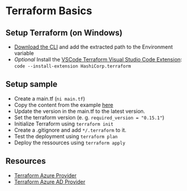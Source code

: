 # Terraform Basics

## Setup Terraform (on Windows)

- [Download the CLI](https://www.terraform.io/downloads.html) and add the extracted path to the Environment variable
- _Optional_ Install the [VSCode Terraform Visual Studio Code Extension](https://marketplace.visualstudio.com/items?itemName=HashiCorp.terraform): `code --install-extension HashiCorp.terraform`

## Setup sample

- Create a main.tf (`ni main.tf`)
- Copy the content from the example [here](https://registry.terraform.io/providers/hashicorp/azurerm/latest/docs)
- Update the version in the main.tf to the latest version.
- Set the terraform version (e. g. `required_version = "0.15.1"`)
- Initialize Terraform using `terraform init`
- Create a .gitignore and add `*/.terraform` to it.
- Test the deployment using `terraform plan`
- Deploy the ressources using `terraform apply`

## Resources

- [Terraform Azure Provider](https://registry.terraform.io/providers/hashicorp/azurerm/latest)
- [Terraform Azure AD Provider](https://registry.terraform.io/providers/hashicorp/azuread/latest)
